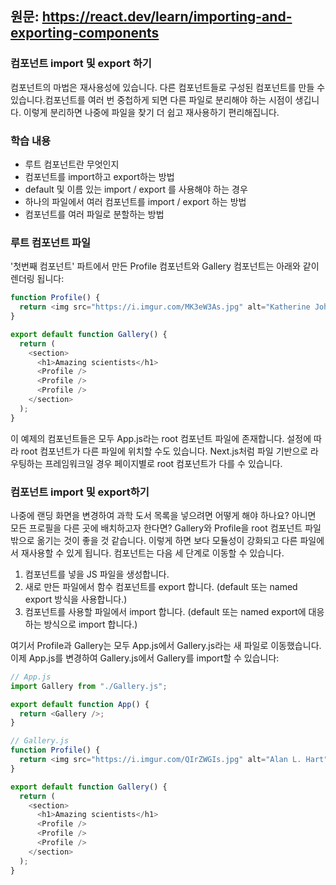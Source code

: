 ## 원문: https://react.dev/learn/importing-and-exporting-components

### 컴포넌트 import 및 export 하기

컴포넌트의 마법은 재사용성에 있습니다. 다른 컴포넌트들로 구성된 컴포넌트를 만들 수 있습니다.컴포넌트를 여러 번 중첩하게 되면 다른 파일로 분리해야 하는 시점이 생깁니다. 이렇게 분리하면 나중에 파일을 찾기 더 쉽고 재사용하기 편리해집니다.

### 학습 내용

- 루트 컴포넌트란 무엇인지
- 컴포넌트를 import하고 export하는 방법
- default 및 이름 있는 import / export 를 사용해야 하는 경우
- 하나의 파일에서 여러 컴포넌트를 import / export 하는 방법
- 컴포넌트를 여러 파일로 분할하는 방법

### 루트 컴포넌트 파일

'첫번째 컴포넌트' 파트에서 만든 Profile 컴포넌트와 Gallery 컴포넌트는 아래와 같이 렌더링 됩니다:

```js
function Profile() {
  return <img src="https://i.imgur.com/MK3eW3As.jpg" alt="Katherine Johnson" />;
}

export default function Gallery() {
  return (
    <section>
      <h1>Amazing scientists</h1>
      <Profile />
      <Profile />
      <Profile />
    </section>
  );
}
```

이 예제의 컴포넌트들은 모두 App.js라는 root 컴포넌트 파일에 존재합니다. 설정에 따라 root 컴포넌트가 다른 파일에 위치할 수도 있습니다. Next.js처럼 파일 기반으로 라우팅하는 프레임워크일 경우 페이지별로 root 컴포넌트가 다를 수 있습니다.

### 컴포넌트 import 및 export하기

나중에 랜딩 화면을 변경하여 과학 도서 목록을 넣으려면 어떻게 해야 하나요? 아니면 모든 프로필을 다른 곳에 배치하고자 한다면? Gallery와 Profile을 root 컴포넌트 파일 밖으로 옮기는 것이 좋을 것 같습니다. 이렇게 하면 보다 모듈성이 강화되고 다른 파일에서 재사용할 수 있게 됩니다. 컴포넌트는 다음 세 단계로 이동할 수 있습니다.

1. 컴포넌트를 넣을 JS 파일을 생성합니다.
2. 새로 만든 파일에서 함수 컴포넌트를 export 합니다. (default 또는 named export 방식을 사용합니다.)
3. 컴포넌트를 사용할 파일에서 import 합니다. (default 또는 named export에 대응하는 방식으로 import 합니다.)

여기서 Profile과 Gallery는 모두 App.js에서 Gallery.js라는 새 파일로 이동했습니다. 이제 App.js를 변경하여 Gallery.js에서 Gallery를 import할 수 있습니다:

```js
// App.js
import Gallery from "./Gallery.js";

export default function App() {
  return <Gallery />;
}
```

```js
// Gallery.js
function Profile() {
  return <img src="https://i.imgur.com/QIrZWGIs.jpg" alt="Alan L. Hart" />;
}

export default function Gallery() {
  return (
    <section>
      <h1>Amazing scientists</h1>
      <Profile />
      <Profile />
      <Profile />
    </section>
  );
}
```
